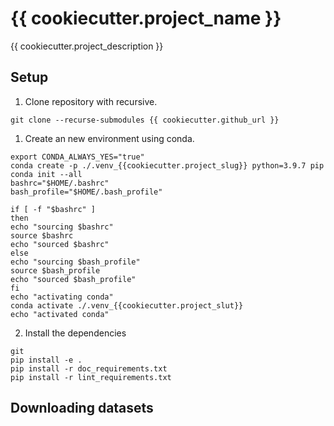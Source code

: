 # {{ cookiecutter.project_name }}

{{ cookiecutter.project_description }}

## Setup

1. Clone repository with recursive. 

```
git clone --recurse-submodules {{ cookiecutter.github_url }}
```

1. Create an new environment using conda.

```
export CONDA_ALWAYS_YES="true"
conda create -p ./.venv_{{cookiecutter.project_slug}} python=3.9.7 pip
conda init --all
bashrc="$HOME/.bashrc"
bash_profile="$HOME/.bash_profile"

if [ -f "$bashrc" ]
then
echo "sourcing $bashrc"
source $bashrc
echo "sourced $bashrc"
else
echo "sourcing $bash_profile"
source $bash_profile
echo "sourced $bash_profile"
fi
echo "activating conda"
conda activate ./.venv_{{cookiecutter.project_slut}}
echo "activated conda"
```

2. Install the dependencies

```
git 
pip install -e .
pip install -r doc_requirements.txt
pip install -r lint_requirements.txt
```

## Downloading datasets
